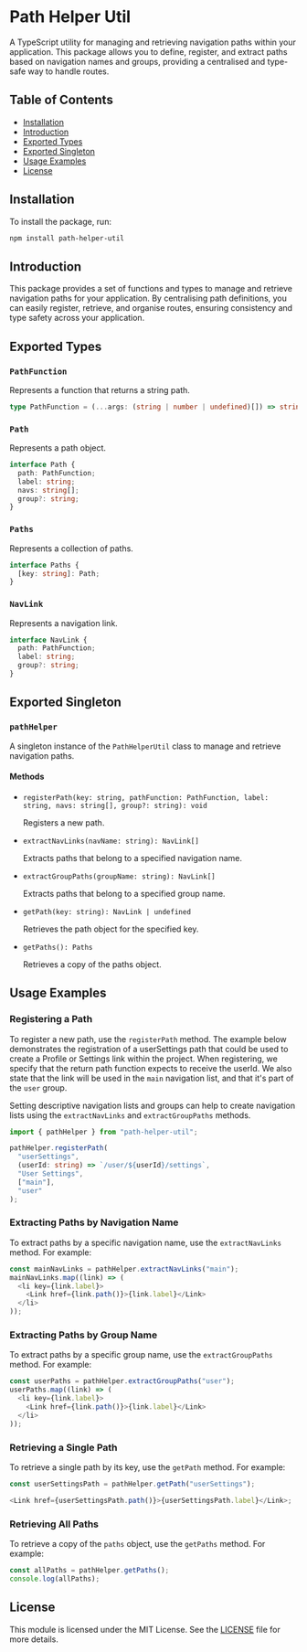 # Path Helper Util

A TypeScript utility for managing and retrieving navigation paths within your application. This package allows you to define, register, and extract paths based on navigation names and groups, providing a centralised and type-safe way to handle routes.

## Table of Contents

- [Installation](#installation)
- [Introduction](#introduction)
- [Exported Types](#exported-types)
- [Exported Singleton](#exported-singleton)
- [Usage Examples](#usage-examples)
- [License](#license)

## Installation

To install the package, run:

```sh
npm install path-helper-util
```

## Introduction

This package provides a set of functions and types to manage and retrieve navigation paths for your application. By centralising path definitions, you can easily register, retrieve, and organise routes, ensuring consistency and type safety across your application.

## Exported Types

### `PathFunction`

Represents a function that returns a string path.

```typescript
type PathFunction = (...args: (string | number | undefined)[]) => string;
```

### `Path`

Represents a path object.

```typescript
interface Path {
  path: PathFunction;
  label: string;
  navs: string[];
  group?: string;
}
```

### `Paths`

Represents a collection of paths.

```typescript
interface Paths {
  [key: string]: Path;
}
```

### `NavLink`

Represents a navigation link.

```typescript
interface NavLink {
  path: PathFunction;
  label: string;
  group?: string;
}
```

## Exported Singleton

### `pathHelper`

A singleton instance of the `PathHelperUtil` class to manage and retrieve navigation paths.

#### Methods

- `registerPath(key: string, pathFunction: PathFunction, label: string, navs: string[], group?: string): void`

  Registers a new path.

- `extractNavLinks(navName: string): NavLink[]`

  Extracts paths that belong to a specified navigation name.

- `extractGroupPaths(groupName: string): NavLink[]`

  Extracts paths that belong to a specified group name.

- `getPath(key: string): NavLink | undefined`

  Retrieves the path object for the specified key.

- `getPaths(): Paths`

  Retrieves a copy of the paths object.

## Usage Examples

### Registering a Path

To register a new path, use the `registerPath` method. The example below demonstrates the registration of a userSettings path that could be used to create a Profile or Settings link within the project. When registering, we specify that the return path function expects to receive the userId. We also state that the link will be used in the `main` navigation list, and that it's part of the `user` group.

Setting descriptive navigation lists and groups can help to create navigation lists using the `extractNavLinks` and `extractGroupPaths` methods.

```typescript
import { pathHelper } from "path-helper-util";

pathHelper.registerPath(
  "userSettings",
  (userId: string) => `/user/${userId}/settings`,
  "User Settings",
  ["main"],
  "user"
);
```

### Extracting Paths by Navigation Name

To extract paths by a specific navigation name, use the `extractNavLinks` method. For example:

```typescript
const mainNavLinks = pathHelper.extractNavLinks("main");
mainNavLinks.map((link) => (
  <li key={link.label}>
    <Link href={link.path()}>{link.label}</Link>
  </li>
));
```

### Extracting Paths by Group Name

To extract paths by a specific group name, use the `extractGroupPaths` method. For example:

```typescript
const userPaths = pathHelper.extractGroupPaths("user");
userPaths.map((link) => (
  <li key={link.label}>
    <Link href={link.path()}>{link.label}</Link>
  </li>
));
```

### Retrieving a Single Path

To retrieve a single path by its key, use the `getPath` method. For example:

```typescript
const userSettingsPath = pathHelper.getPath("userSettings");

<Link href={userSettingsPath.path()}>{userSettingsPath.label}</Link>;
```

### Retrieving All Paths

To retrieve a copy of the `paths` object, use the `getPaths` method. For example:

```typescript
const allPaths = pathHelper.getPaths();
console.log(allPaths);
```

## License

This module is licensed under the MIT License. See the [LICENSE](./LICENSE) file for more details.
